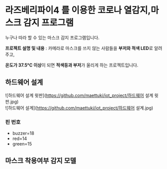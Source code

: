 # 라즈베리파이4 를 이용한 코로나 열감지,마스크 감지 프로그램
누구나 따라 할 수 있는 마스크 감지 프로그램입니다.

**프로젝트 설명 및 내용** :  카메라로 마스크를 쓰지 않는 사람들을 **부저와 적색 LED**로 알려주고, 

 **온도가 37.5°C 이상**이 되면 **적색등과 부저**가 울리게 하는 프로젝트입니다.  
 
 ## 하드웨어 설계 
 
 ![하드웨어 설계 윗판](https://github.com/maettuki/iot_project/하드웨어 설계 윗판.jpg)  
 ![하드웨어 설계](https://github.com/maettuki/iot_project/하드웨어 설계.jpg)  
 

 
### 핀 번호
- buzzer=18
- red=14
- green=15

## 마스크 착용여부 감지 모델

